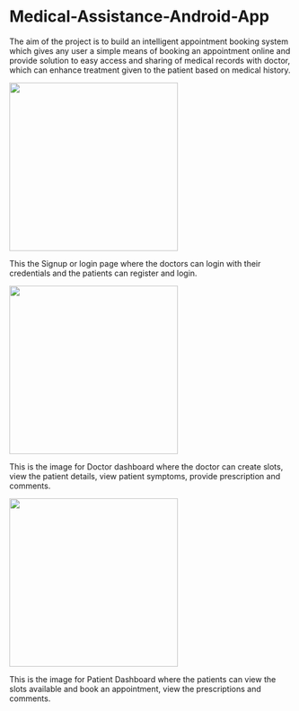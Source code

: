 # Medical-Assistance-Android-App
The aim of the project is to build an intelligent appointment booking system which gives any user a simple means of booking an appointment online and provide solution to easy access and sharing of medical records with doctor, which can enhance treatment given to the patient based on medical history.


<img src="https://user-images.githubusercontent.com/66821281/128492630-8d4e486d-1cdb-4f7f-9956-a78788bfb142.png" width="300">

This the Signup or login page where the doctors can login with their credentials and the patients can register and login.



<img src="https://user-images.githubusercontent.com/66821281/128492754-6eb952e4-e261-4960-aa7f-cd363ff3ffc7.png" width="300">

This is the image for Doctor dashboard where the doctor can create slots, view the patient details, view patient symptoms, provide prescription and comments.

<img src="https://user-images.githubusercontent.com/66821281/128492786-7455349f-079c-4266-bd13-ecd3a91cdb43.png" width="300">

This is the image for Patient Dashboard where the patients can view the slots available and book an appointment, view the prescriptions and comments.
